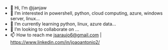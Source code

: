 - 👋 Hi, I’m @janjaw
- 👀 I’m interested in powershell, python, cloud computing, azure, windows server, linux...
- 🌱 I’m currently learning python, linux, azure data...
- 💞️ I’m looking to collaborate on ...
- 📫 How to reach me jsaraujo6@gmail.com  | https://www.linkedin.com/in/joaoantonio2/

<!---
janjaw/janjaw is a ✨ special ✨ repository because its `README.md` (this file) appears on your GitHub profile.
You can click the Preview link to take a look at your changes.
--->
